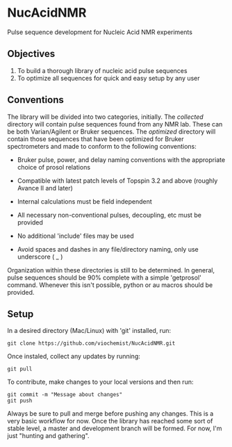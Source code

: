 # NucAcidNMR
Pulse sequence development for Nucleic Acid NMR experiments

Objectives
----------

1) To build a thorough library of nucleic acid pulse sequences
2) To optimize all sequences for quick and easy setup by any user

Conventions
-----------

The library will be divided into two categories, initially. The *collected* 
directory will contain pulse sequences found from any NMR lab. These can be
both Varian/Agilent or Bruker sequences. The *optimized* directory will contain
those sequences that have been optimized for Bruker spectrometers and made to 
conform to the following conventions:

 - Bruker pulse, power, and delay naming conventions with the appropriate choice
 of prosol relations
 
 - Compatible with latest patch levels of Topspin 3.2 and above (roughly Avance II and later)
 
 - Internal calculations must be field independent
 
 - All necessary non-conventional pulses, decoupling, etc must be provided
 
 - No additional 'include' files may be used
 
 - Avoid spaces and dashes in any file/directory naming, only use underscore ( _ )
 
Organization within these directories is still to be determined. In general, pulse
sequences should be 90% complete with a simple 'getprosol' command. Whenever this
isn't possible, python or au macros should be provided. 

Setup
-----

In a desired directory (Mac/Linux) with 'git' installed, run:

	git clone https://github.com/viochemist/NucAcidNMR.git

Once instaled, collect any updates by running:

	git pull

To contribute, make changes to your local versions and then run:

	git commit -m "Message about changes"
	git push

Always be sure to pull and merge before pushing any changes. This is a very basic 
workflow for now. Once the library has reached some sort of stable level, a master
and development branch will be formed. For now, I'm just "hunting and gathering".




